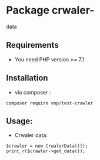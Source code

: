 # Package crwaler-
data
## Requirements
- You need PHP version >= 7.1

## Installation
- via composer : 
```
composer require vnp/test-crawler
```

## Usage:
- Crwaler data:
```
$crawler = new CrwalerData()();
print_r($crawler->get_data());
```